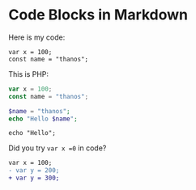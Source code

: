 # Code Blocks in Markdown 

Here is my code:

    var x = 100;
    const name = "thanos";

This is PHP:

```js
var x = 100;
const name = "thanos";
```

```php
$name = "thanos";
echo "Hello $name";
```

```
echo "Hello";
```

Did you try `var x =0` in code?

```diff
var x = 100;
- var y = 200;
+ var y = 300;
```